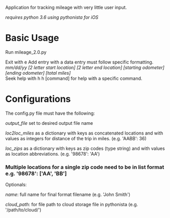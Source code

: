 Application for tracking mileage with very little user input.

*requires python 3.6 using pythonista for iOS*

# Basic Usage

Run mileage_2.0.py

Exit with e
Add entry with a
  data entry must follow specific formatting.  
  *mm/dd/yy [2 letter start location] [2 letter end location] [starting odometer] [ending odometer]
  [total miles]*  
Seek help with h
  h [command] for help with a specific command.


# Configurations

The config.py file must have the following:

*output_file* set to desired output file name

*loc2loc_miles* as a dictionary with keys as concatenated locations and with values as integers for distance of the trip in miles. (e.g. 'AABB': 36)

*loc_zips* as a dictionary with keys as zip codes (type string) and with values as location abbreviations. (e.g. '98678': 'AA')

### Multiple locations for a single zip code need to be in list format e.g. '98678': ['AA', 'BB']

Optionals:

*name*: full name for final format filename (e.g. 'John Smith')

*cloud_path*: for file path to cloud storage file in pythonista (e.g. '/path/to/cloud/')

